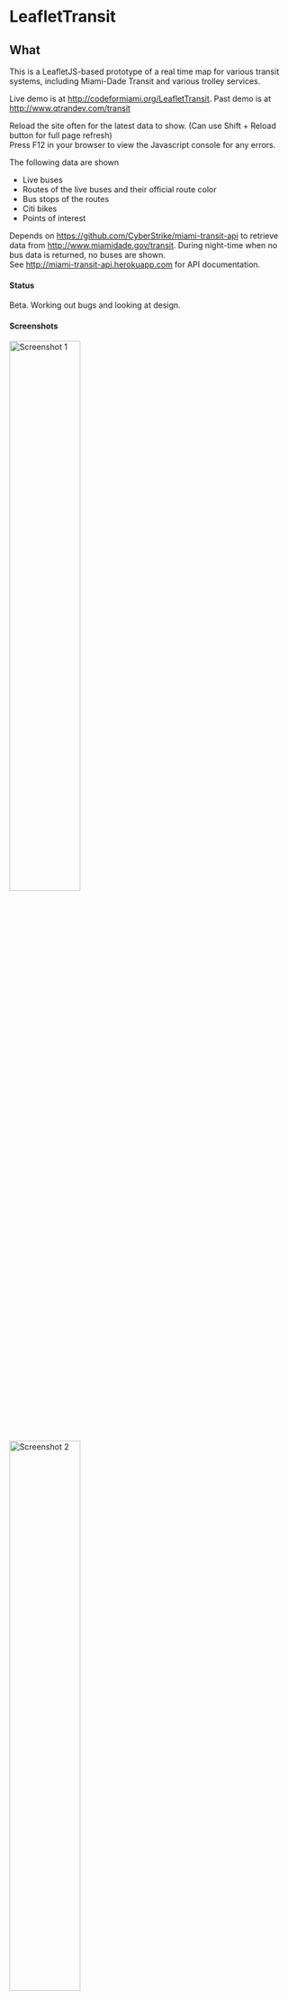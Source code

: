 # LeafletTransit

## What

This is a LeafletJS-based prototype of a real time map for various transit systems, including Miami-Dade Transit and various trolley services.

Live demo is at http://codeformiami.org/LeafletTransit. Past demo is at http://www.qtrandev.com/transit

Reload the site often for the latest data to show. (Can use Shift + Reload button for full page refresh)  
Press F12 in your browser to view the Javascript console for any errors.

The following data are shown
* Live buses
* Routes of the live buses and their official route color
* Bus stops of the routes
* Citi bikes
* Points of interest

Depends on https://github.com/CyberStrike/miami-transit-api to retrieve data from http://www.miamidade.gov/transit. During night-time when no bus data is returned, no buses are shown.  
See http://miami-transit-api.herokuapp.com for API documentation.  

#### Status
Beta. Working out bugs and looking at design.

#### Screenshots
<img src="http://www.qtrandev.com/transit5/screenshots/screenshot1.png" alt="Screenshot 1" width="50%">
<img src="http://www.qtrandev.com/transit5/screenshots/screenshot2.png" alt="Screenshot 2" width="50%">
<img src="http://www.qtrandev.com/transit5/screenshots/screenshot3.png" alt="Screenshot 3" width="50%">
<img src="http://www.qtrandev.com/transit5/screenshots/screenshot4.png" alt="Screenshot 4" width="50%">
<img src="http://www.qtrandev.com/transit5/screenshots/screenshot5.png" alt="Screenshot 5" width="50%">
<img src="http://www.qtrandev.com/transit5/screenshots/screenshot6.png" alt="Screenshot 6" width="50%">
<img src="http://www.qtrandev.com/transit5/screenshots/screenshot7.png" alt="Screenshot 7" width="50%">

## Why
Shows where all the Miami transit options are. Goal: Can you go to one website and see where your bus is or where the citibikes are or where to get off for the landmarks like the American Airlines Arena, etc?

## Who

[Code for Miami](https://github.com/Code-for-Miami)

## How
#### Dependencies

JQuery  
AngularJS  
Bootstrap  
LeafletJS  

#### Install

Download as a zip or checkout the files.

#### Deploy

Upload every file and folder to a web server handling static HTML pages.

#### Testing

Use a Javascript debugger to debug such as in Firefox or Chrome.

## Contribute

Pull requests are accepted.  
Add issues and features in issues list.
Make the change yourself by editing the file in the dev branch on GitHub and make a pull request.  
See https://github.com/Code-for-Miami/getting-started/wiki/Contributor-Workflow

## Related Projects

[AndroidTransit](https://github.com/qtrandev/AndroidTransit) - Displaying Miami Transit information in an Android app.  
[MeteorTransit](https://github.com/qtrandev/MeteorTransit) - Displaying Miami Transit information in an Meteor app.  

## License

Licensed through Code for America [LICENSE.md file](https://github.com/codeforamerica/ceviche-cms/blob/master/LICENCE.md).

## Attributions

[Miami-Dade Transit](http://www.miamidade.gov/transit)  
[City of Miami Trolley](http://www.miamigov.com/trolley)  
[City of Doral Trolley](http://www.cityofdoral.com/index.php?option=com_content&view=article&id=149&Itemid=339)  
[Citi Bike Miami](http://citibikemiami.com)  
[Any Origin](http://anyorigin.com)  
